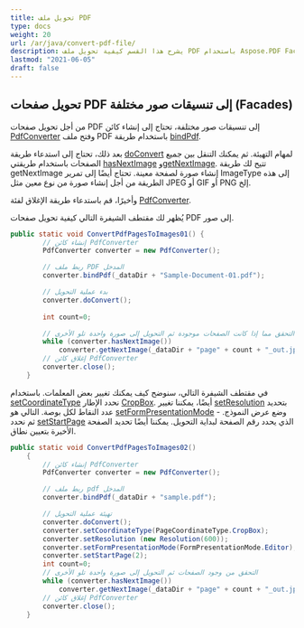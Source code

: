 ```yaml
---
title: تحويل ملف PDF
type: docs
weight: 20
url: /ar/java/convert-pdf-file/
description: يشرح هذا القسم كيفية تحويل ملف PDF باستخدام Aspose.PDF Facades باستخدام فئة PdfConverter.
lastmod: "2021-06-05"
draft: false
---
```


## تحويل صفحات PDF إلى تنسيقات صور مختلفة (Facades)

من أجل تحويل صفحات PDF إلى تنسيقات صور مختلفة، تحتاج إلى إنشاء كائن [PdfConverter](https://reference.aspose.com/pdf/java/com.aspose.pdf.facades/PdfConverter) وفتح ملف PDF باستخدام طريقة [bindPdf](https://reference.aspose.com/pdf/java/com.aspose.pdf.facades/PdfConverter#bindPdf-java.lang.String-).

بعد ذلك، تحتاج إلى استدعاء طريقة [doConvert](https://reference.aspose.com/pdf/java/com.aspose.pdf.facades/PdfConverter#doConvert--) لمهام التهيئة.
 ثم يمكنك التنقل بين جميع الصفحات باستخدام طريقتي [hasNextImage](https://reference.aspose.com/pdf/java/com.aspose.pdf.facades/PdfConverter#hasNextImage--) و[getNextImage](https://reference.aspose.com/pdf/java/com.aspose.pdf.facades/PdfConverter#getNextImage-java.io.OutputStream-). تتيح لك طريقة getNextImage إنشاء صورة لصفحة معينة. تحتاج أيضًا إلى تمرير ImageType إلى هذه الطريقة من أجل إنشاء صورة من نوع معين مثل JPEG أو GIF أو PNG إلخ.

وأخيرًا، قم باستدعاء طريقة الإغلاق لفئة [PdfConverter](https://reference.aspose.com/pdf/java/com.aspose.pdf.facades/PdfConverter).

يُظهر لك مقتطف الشيفرة التالي كيفية تحويل صفحات PDF إلى صور.

```java
public static void ConvertPdfPagesToImages01() {
        // إنشاء كائن PdfConverter
        PdfConverter converter = new PdfConverter();

        // ربط ملف PDF المدخل
        converter.bindPdf(_dataDir + "Sample-Document-01.pdf");

        // بدء عملية التحويل
        converter.doConvert();
        
        int count=0;

        // التحقق مما إذا كانت الصفحات موجودة ثم التحويل إلى صورة واحدة تلو الأخرى
        while (converter.hasNextImage())
            converter.getNextImage(_dataDir + "page" + count + "_out.jpg", ImageType.getJpeg());
        // إغلاق كائن PdfConverter
        converter.close();
    }
```

في مقتطف الشيفرة التالي، سنوضح كيف يمكنك تغيير بعض المعلمات. باستخدام [setCoordinateType](https://reference.aspose.com/pdf/java/com.aspose.pdf.facades/PdfConverter#setCoordinateType-int-) نحدد الإطار [CropBox](https://reference.aspose.com/pdf/java/com.aspose.pdf/PageCoordinateType#CropBox). أيضًا، يمكننا تغيير [setResolution](https://reference.aspose.com/pdf/java/com.aspose.pdf.facades/PdfConverter#setResolution-com.aspose.pdf.devices.Resolution-) بتحديد عدد النقاط لكل بوصة. التالي هو [setFormPresentationMode](https://reference.aspose.com/pdf/java/com.aspose.pdf.facades/PdfConverter#setFormPresentationMode-int-) - وضع عرض النموذج. ثم نحدد [setStartPage](https://reference.aspose.com/pdf/java/com.aspose.pdf.facades/PdfConverter#setStartPage-int-) الذي يحدد رقم الصفحة لبداية التحويل. يمكننا أيضًا تحديد الصفحة الأخيرة بتعيين نطاق.

```java
public static void ConvertPdfPagesToImages02()
    {
        // إنشاء كائن PdfConverter
        PdfConverter converter = new PdfConverter();

        // ربط ملف pdf المدخل
        converter.bindPdf(_dataDir + "sample.pdf");

        // تهيئة عملية التحويل
        converter.doConvert();
        converter.setCoordinateType(PageCoordinateType.CropBox);
        converter.setResolution (new Resolution(600));
        converter.setFormPresentationMode(FormPresentationMode.Editor);
        converter.setStartPage(2);
        int count=0;
        // التحقق من وجود الصفحات ثم التحويل إلى صورة واحدة تلو الأخرى
        while (converter.hasNextImage())
            converter.getNextImage(_dataDir + "page" + count + "_out.jpg", ImageType.getJpeg());
        // إغلاق كائن PdfConverter
        converter.close();
    }
```